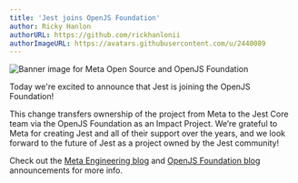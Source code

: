 ```yaml
---
title: 'Jest joins OpenJS Foundation'
author: Ricky Hanlon
authorURL: https://github.com/rickhanlonii
authorImageURL: https://avatars.githubusercontent.com/u/2440089
---
```


![Banner image for Meta Open Source and OpenJS Foundation](/img/blog/openjs.png)

Today we're excited to announce that Jest is joining the OpenJS Foundation!

This change transfers ownership of the project from Meta to the Jest Core team via the OpenJS Foundation as an Impact Project. We’re grateful to Meta for creating Jest and all of their support over the years, and we look forward to the future of Jest as a project owned by the Jest community!

Check out the [Meta Engineering blog](https://developers.intern.facebook.com/blog/post/2022/05/11/meta-open-source-transfers-jest-to-openjs-foundation/) and [OpenJS Foundation blog](https://openjsf.org/blog/2022/05/11/openjs-foundation-welcomes-jest/) announcements for more info.
